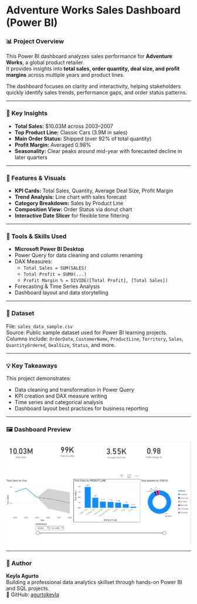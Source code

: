

# Adventure Works Sales Dashboard (Power BI)

### 📊 Project Overview
This Power BI dashboard analyzes sales performance for **Adventure Works**, a global product retailer.  
It provides insights into **total sales, order quantity, deal size, and profit margins** across multiple years and product lines.

The dashboard focuses on clarity and interactivity, helping stakeholders quickly identify sales trends, performance gaps, and order status patterns.

---

### 🎯 Key Insights
- **Total Sales:** $10.03M across 2003–2007  
- **Top Product Line:** Classic Cars (3.9M in sales)  
- **Main Order Status:** Shipped (over 92% of total quantity)  
- **Profit Margin:** Averaged 0.98%  
- **Seasonality:** Clear peaks around mid-year with forecasted decline in later quarters  

---

### 🧠 Features & Visuals
- **KPI Cards:** Total Sales, Quantity, Average Deal Size, Profit Margin  
- **Trend Analysis:** Line chart with sales forecast  
- **Category Breakdown:** Sales by Product Line  
- **Composition View:** Order Status via donut chart  
- **Interactive Date Slicer** for flexible time filtering  

---

### 🧰 Tools & Skills Used
- **Microsoft Power BI Desktop**
- Power Query for data cleaning and column renaming  
- DAX Measures:  
  - `Total Sales = SUM(SALES)`
  - `Total Profit = SUMX(...)`
  - `Profit Margin % = DIVIDE([Total Profit], [Total Sales])`
- Forecasting & Time Series Analysis
- Dashboard layout and data storytelling

---

### 📁 Dataset
File: `sales_data_sample.csv`  
Source: Public sample dataset used for Power BI learning projects.  
Columns include: `OrderDate`, `CustomerName`, `ProductLine`, `Territory`, `Sales`, `QuantityOrdered`, `DealSize`, `Status`, and more.

---

### 💡 Key Takeaways
This project demonstrates:
- Data cleaning and transformation in Power Query  
- KPI creation and DAX measure writing  
- Time series and categorical analysis  
- Dashboard layout best practices for business reporting  

---

### 🖼️ Dashboard Preview
![Dashboard Preview](dashboard_preview.png)

---

### 🚀 Author
**Keyla Agurto**  
Building a professional data analytics skillset through hands-on Power BI and SQL projects.  
📍 GitHub: [agurtokeyla](https://github.com/agurtokeyla)
